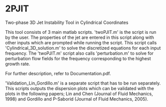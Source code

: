 # 2PJIT

Two-phase 3D Jet Instability Tool in Cylindrical Coordinates

This tool consists of 3 main matlab scripts. 'twoPJIT.m' is the script is run by the user. The properties of the jet are entered in this script along with other inputs which are prompted while running the script. This script calls 'Cylindrical_3D_solution.m' to solve the discretized equations for each input frequency. The 'twoPJIT.m' script also calls 'perturbation.m' to solve for perturbation flow fields for the frequency corresponding to the highest growth rate.

For further description, refer to Documentation.pdf.

'Validation_Lin_Gordillo.m' is a separate script that has to be run separately. This scripts outputs the dispersion plots which can be validated with the plots in the following papers; Lin and Chen (Journal of Fluid Mechanics, 1998) and Gordillo and P-Saborid (Journal of Fluid Mechanics, 2005).
